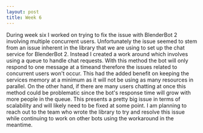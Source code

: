 ```yaml
---
layout: post
title: Week 6
---
```


During week six I worked on trying to fix the issue with BlenderBot 2 involving multiple concurrent users. Unfortunately the issue seemed to stem from an issue inherent in the library that we are using to set up the chat service for BlenderBot 2. Instead I created a work around which involves using a queue to handle chat requests. With this method the bot will only respond to one message at a timeand therefore the issues related to concurrent users won't occur. This had the added benefit on keeping the services memory at a minimum as it will not be using as many resources in parallel. On the other hand, if there are many users chatting at once this method could be problematic since the bot's response time will grow with more people in the queue. This presents a pretty big issue in terms of scalability and will likely need to be fixed at some point. I am planning to reach out to the team who wrote the library to try and resolve this issue while continuing to work on other bots using the workaround in the meantime. 
